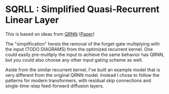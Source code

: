 # SQRLL : Simplified Quasi-Recurrent Linear Layer

This is based on ideas from [QRNN](https://github.com/salesforce/pytorch-qrnn) ([Paper](https://arxiv.org/abs/1611.01576))

The "simplification" hereis the removal of the forget-gate multiplying with the input (TODO DIAGRAMS) from the optimized recurrent kernel. One could easily pre-multiply the input to achieve the same behavior has QRNN, but you could also choose any other input gating scheme as well.

Aside from the similar recurrent kernel, I've built an example model that is very different from the original QRNN model. Instead I chose to follow the patterns for modern transformers, with residual skip connections and single-time-step feed-forward diffusion layers.